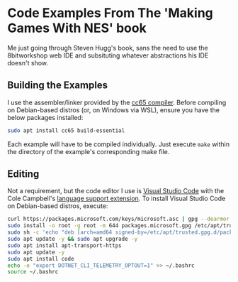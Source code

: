 # Code Examples From The 'Making Games With NES' book

Me just going through Steven Hugg's book, sans the need to use the 8bitworkshop web IDE and subsituting whatever abstractions his IDE doesn't show.

## Building the Examples

I use the assembler/linker provided by the [cc65 compiler][1].  Before compiling on Debian-based distros (or, on Windows via WSL), ensure you have the below packages installed:

```bash
sudo apt install cc65 build-essential
```

Each example will have to be compiled individually.  Just execute `make` within the directory of the example's corresponding make file.

## Editing

Not a requirement, but the code editor I use is [Visual Studio Code][2] with the Cole Campbell's [language support extension][3].  To install Visual Studio Code on Debian-based distros, execute:

```bash
curl https://packages.microsoft.com/keys/microsoft.asc | gpg --dearmor > packages.microsoft.gpg
sudo install -o root -g root -m 644 packages.microsoft.gpg /etc/apt/trusted.gpg.d/
sudo sh -c 'echo "deb [arch=amd64 signed-by=/etc/apt/trusted.gpg.d/packages.microsoft.gpg] https://packages.microsoft.com/repos/vscode stable main" > /etc/apt/sources.list.d/vscode.list'
sudo apt update -y && sudo apt upgrade -y
sudo apt install apt-transport-https
sudo apt update -y
sudo apt install code
echo -e "export DOTNET_CLI_TELEMETRY_OPTOUT=1" >> ~/.bashrc
source ~/.bashrc
```

[1]: https://cc65.github.io/index.html
[2]: https://code.visualstudio.com
[3]: https://github.com/tlgkccampbell/code-ca65
